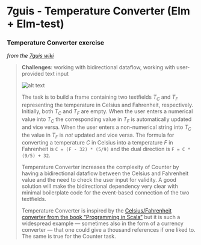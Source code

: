 # 7guis - Temperature Converter (Elm + Elm-test)

### Temperature Converter exercise
_from the [7guis wiki](https://github.com/eugenkiss/7guis/wiki#temperature-converter)_

> **Challenges**: working with bidirectional dataflow, working with user-provided text input
> 
> ![alt text](https://raw.githubusercontent.com/wiki/eugenkiss/7guis/images/tempconv.png)
> 
> The task is to build a frame containing two textfields *T<sub>C</sub>* and *T<sub>F</sub>* representing the temperature in Celsius and Fahrenheit, respectively. Initially, both *T<sub>C</sub>* and *T<sub>F</sub>* are empty. When the user enters a numerical value into *T<sub>C</sub>* the corresponding value in *T<sub>F</sub>* is automatically updated and vice versa. When the user enters a non-numerical string into *T<sub>C</sub>* the value in *T<sub>F</sub>* is *not* updated and vice versa. The formula for converting a temperature *C* in Celsius into a temperature *F* in Fahrenheit is `C = (F - 32) * (5/9)` and the dual direction is `F = C * (9/5) + 32`.
> 
> Temperature Converter increases the complexity of Counter by having a bidirectional dataflow between the Celsius and Fahrenheit value and the need to check the user input for validity. A good solution will make the bidirectional dependency very clear with minimal boilerplate code for the event-based connection of the two textfields.
> 
> Temperature Converter is inspired by the [Celsius/Fahrenheit converter from the book “Programming in Scala”](https://www.artima.com/pins1ed/gui-programming.html#32.4) but it is such a widespread example — sometimes also in the form of a currency converter — that one could give a thousand references if one liked to. The same is true for the Counter task.
